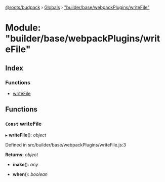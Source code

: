 [@roots/budpack](../README.md) › [Globals](../globals.md) › ["builder/base/webpackPlugins/writeFile"](_builder_base_webpackplugins_writefile_.md)

# Module: "builder/base/webpackPlugins/writeFile"

## Index

### Functions

* [writeFile](_builder_base_webpackplugins_writefile_.md#const-writefile)

## Functions

### `Const` writeFile

▸ **writeFile**(): *object*

Defined in src/builder/base/webpackPlugins/writeFile.js:3

**Returns:** *object*

* **make**(): *any*

* **when**(): *boolean*
